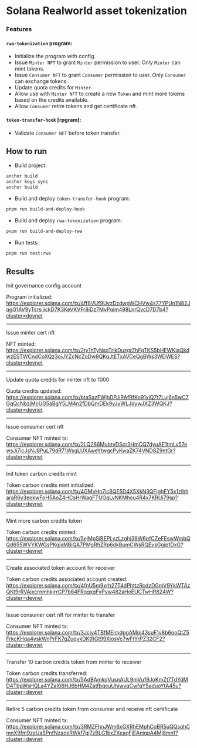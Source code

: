 # Solana Realworld asset tokenization

### Features

#### `rwa-tokenization` program:

- Initialize the program with config.
- Issue `Minter NFT` to grant `Minter` permission to user. Only `Minter` can mint tokens.
- Issue `Consumer NFT` to grant `Consumer` permission to user. Only `Consumer` can exchange tokens.
- Update quota credits for `Minter`.
- Allow use with `Minter NFT` to create a new `Token` and mint more tokens based on the credits available.
- Allow `Consumer` retire tokens and get certificate nft.

#### `token-transfer-hook` [rpgram]:

- Validate `Consumer NFT` before token transfer.

## How to run

- Build project:

```bash
anchor build
anchor keys sync
anchor build
```

- Build and deploy `token-transfer-hook` program:

```bash
pnpm run build-and-deploy-hook
```

- Build and deploy `rwa-tokenization` program:

```bash
pnpm run build-and-deploy-rwa
```

- Run tests:

```bash
pnpm run test:rwa
```

## Results

Init governance config account

Program initialized: https://explorer.solana.com/tx/4ff8VUf9UvzDzdwpWCHVw4s77YPUn1N82JqgG1AV9yTsrsiiickD7K3KeVKVFr8iDz7MvPqim498LnrQycD7D7b4?cluster=devnet

---

Issue minter cert nft

NFT minted: https://explorer.solana.com/tx/2ty1hTyNsoTrikDuzgrZhFgTKS5bHEWKiaQkdwzESTWCndCoXQz3oiJYZcNcZqDw8QKqJtETxAVCeQgBWs3WDWES?cluster=devnet

---

Update quota credits for minter nft to 1000

Quota credits updated: https://explorer.solana.com/tx/btaSazFWjhDPJiRAfRfKo91xiQ7t7Luj6n5wC7GqQcNbzjMcUG5aBgY5LM4n2fDbQmDEk9yJyWLJdywJXZ3WQKJ?cluster=devnet

---

Issue consumer cert nft

Consumer NFT minted tx: https://explorer.solana.com/tx/2LQ286MubtvDScr3HmCQ7dyuAE1tmLv57ewsJi7icJsNJ8PuL79dR71WsgLUXAweYtwgcPyKwaZK74VND8Z9ntGr?cluster=devnet

---

Init token carbon credits mint

Token carbon credits mint initialized: https://explorer.solana.com/tx/4GMvHn7ic8QE5D4X5XkN3QFighEY5x1zihharaR6y3eokwFoH5AoZ4HCsHrWagFTUGqLyNKMhou4R4x7KRUi79sp?cluster=devnet

---

Mint more carbon credits token

Token carbon credits minted: https://explorer.solana.com/tx/5ejMpSiBEPLyzLzghj39W6pfCZeFEswWmbQQd655WVYKWGsPKgjxMBiQA7PMgRhZRp6dkBumCWsRQEvsGgip1DxG?cluster=devnet

---

Create associated token account for receiver

Token carbon credits associated account created: https://explorer.solana.com/tx/4fnU5m9xrh27T4dPhttzRcdzDGmV9YkWTAzQKt9rRVAixcrnmhkjrrCP7b64FRqgxgFvPyw482aHoEUCTwHR824W?cluster=devnet

---

Issue consumer cert nft for minter to transfer

Consumer NFT minted tx: https://explorer.solana.com/tx/3Jciy4TBfMEnhdpgAMpj43suF1v8b6qoQtZ5FrkcKHqa4yskWnPrFK7qZuqvkDKtRGt99XiosVc7wFtYrPZ32CF2?cluster=devnet

---

Transfer 10 carbon credits token from minter to receiver

Token carbon credits transferred: https://explorer.solana.com/tx/5AdBAmkqVusnAUL9mVu19JoKmZt7TdYdMD4TbpWsHQLa4YZaXi6HJ6bHM4ZatfbqeuUhiwvqCwfqY5aduoYtA45u?cluster=devnet

---

Retire 5 carbon credits token from consumer and receive nft certificate

Consumer NFT minted tx: https://explorer.solana.com/tx/3RMZFhnJWm6xGXRhEMphCoBR5uQQsqhCmnX9fm9zeUaSPnfNzaceRWkf7gj7zBLG1bxZXeaqFjEAnigpA4Mj8mnf?cluster=devnet
